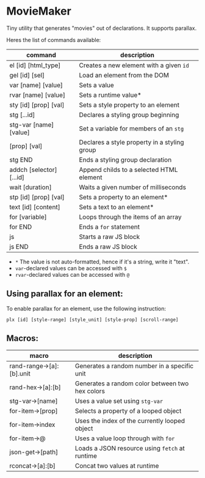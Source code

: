 # MovieMaker

Tiny utility that generates "movies" out of declarations. It supports parallax.

Heres the list of commands available:

| command                   | description                                      |
| ------------------------- | ------------------------------------------------ |
| el [id] [html_type]       | Creates a new element with a given `id`          |
| gel [id] [sel]            | Load an element from the DOM                     |
| var [name] [value]        | Sets a value                                     |
| rvar [name] [value]       | Sets a runtime value*                            |
| sty [id] [prop] [val]     | Sets a style property to an element              |
| stg [...id]               | Declares a styling group beginning               |
| stg-var [name] [value]    | Set a variable for members of an `stg`           |
| [prop] [val]              | Declares a style property in a styling group     |
| stg END                   | Ends a styling group declaration                 |
| addch [selector] [...id]  | Append childs to a selected HTML element         |
| wait [duration]           | Waits a given number of milliseconds             |
| stp [id] [prop] [val]     | Sets a property to an element*                   |
| text [id] [content]       | Sets a text to an element*                       |
| for [variable]            | Loops through the items of an array              |
| for END                   | Ends a `for` statement                           |
| js                        | Starts a raw JS block                            |
| js END                    | Ends a raw JS block                              |

- `*` The value is not auto-formatted, hence if it's a string, write it "text".
- `var`-declared values can be accessed with `$`
- `rvar`-declared values can be accessed with `@`

## Using parallax for an element:

To enable parallax for an element, use the following instruction:
```
plx [id] [style-range] [style_unit] [style-prop] [scroll-range]
```

## Macros:

| macro                     | description                                      |
| ------------------------- | ------------------------------------------------ |
| rand-range->[a]:[b].unit  | Generates a random number in a specific unit     |
| rand-hex->[a]:[b]         | Generates a random color between two hex colors  |
| stg-var->[name]           | Uses a value set using `stg-var`                 |
| for-item->[prop]          | Selects a property of a looped object            |
| for-item->index           | Uses the index of the currently looped object    |
| for-item->@               | Uses a value loop through with `for`             |
| json-get->[path]          | Loads a JSON resource using `fetch` at runtime   |
| rconcat->[a]:[b]          |  Concat two values at runtime                    |
